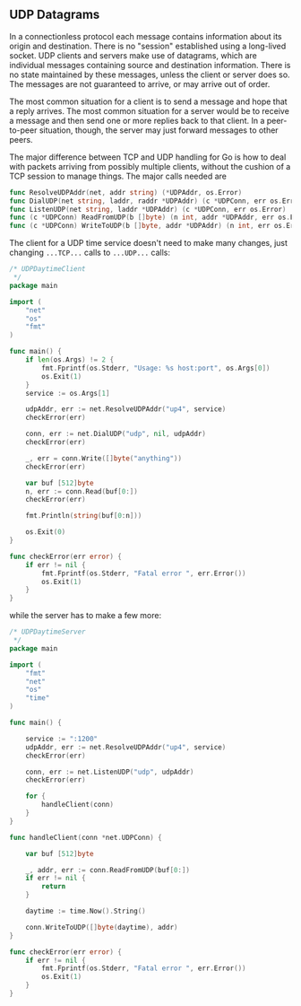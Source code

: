 ## UDP Datagrams

In a connectionless protocol each message contains information about its origin and destination. There is no "session" established using a long-lived socket. UDP clients and servers make use of datagrams, which are individual messages containing source and destination information. There is no state maintained by these messages, unless the client or server does so. The messages are not guaranteed to arrive, or may arrive out of order.

The most common situation for a client is to send a message and hope that a reply arrives. The most common situation for a server would be to receive a message and then send one or more replies back to that client. In a peer-to-peer situation, though, the server may just forward messages to other peers.

The major difference between TCP and UDP handling for Go is how to deal with packets arriving from possibly multiple clients, without the cushion of a TCP session to manage things. The major calls needed are

```go
func ResolveUDPAddr(net, addr string) (*UDPAddr, os.Error)
func DialUDP(net string, laddr, raddr *UDPAddr) (c *UDPConn, err os.Error)
func ListenUDP(net string, laddr *UDPAddr) (c *UDPConn, err os.Error)
func (c *UDPConn) ReadFromUDP(b []byte) (n int, addr *UDPAddr, err os.Error
func (c *UDPConn) WriteToUDP(b []byte, addr *UDPAddr) (n int, err os.Error)
```

The client for a UDP time service doesn't need to make many changes, just changing `...TCP...` calls to `...UDP...` calls: 

```go
/* UDPDaytimeClient
 */
package main

import (
	"net"
	"os"
	"fmt"
)

func main() {
	if len(os.Args) != 2 {
		fmt.Fprintf(os.Stderr, "Usage: %s host:port", os.Args[0])
		os.Exit(1)
	}
	service := os.Args[1]

	udpAddr, err := net.ResolveUDPAddr("up4", service)
	checkError(err)

	conn, err := net.DialUDP("udp", nil, udpAddr)
	checkError(err)

	_, err = conn.Write([]byte("anything"))
	checkError(err)

	var buf [512]byte
	n, err := conn.Read(buf[0:])
	checkError(err)

	fmt.Println(string(buf[0:n]))

	os.Exit(0)
}

func checkError(err error) {
	if err != nil {
		fmt.Fprintf(os.Stderr, "Fatal error ", err.Error())
		os.Exit(1)
	}
}
```

while the server has to make a few more:

```go
/* UDPDaytimeServer
 */
package main

import (
	"fmt"
	"net"
	"os"
	"time"
)

func main() {

	service := ":1200"
	udpAddr, err := net.ResolveUDPAddr("up4", service)
	checkError(err)

	conn, err := net.ListenUDP("udp", udpAddr)
	checkError(err)

	for {
		handleClient(conn)
	}
}

func handleClient(conn *net.UDPConn) {

	var buf [512]byte

	_, addr, err := conn.ReadFromUDP(buf[0:])
	if err != nil {
		return
	}

	daytime := time.Now().String()

	conn.WriteToUDP([]byte(daytime), addr)
}

func checkError(err error) {
	if err != nil {
		fmt.Fprintf(os.Stderr, "Fatal error ", err.Error())
		os.Exit(1)
	}
}
```